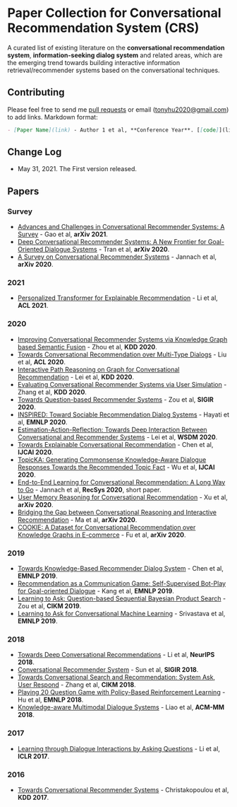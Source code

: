 # Paper Collection for Conversational Recommendation System (CRS)
A curated list of existing literature on the **conversational recommendation system**, **information-seeking dialog system** and related areas, which are the emerging trend towards building interactive information retrieval/recommender systems based on the conversational techniques.

## Contributing
Please feel free to send me [pull requests](https://github.com/stonyhu/CRS/pulls) or email (tonyhu2020@gmail.com) to add links.
Markdown format:
```markdown
- [Paper Name](link) - Author 1 et al, **Conference Year**. [[code]](link)
```

## Change Log

- May 31, 2021. The First version released.


## Papers
### Survey
* [Advances and Challenges in Conversational Recommender Systems: A Survey](https://arxiv.org/abs/2101.09459) - Gao et al, **arXiv 2021**.
* [Deep Conversational Recommender Systems: A New Frontier for Goal-Oriented Dialogue Systems](https://arxiv.org/abs/2004.13245) - Tran et al, **arXiv 2020**.
* [A Survey on Conversational Recommender Systems](https://arxiv.org/abs/2004.00646) - Jannach et al, **arXiv 2020**.

### 2021

- [Personalized Transformer for Explainable Recommendation](https://arxiv.org/abs/2105.11601) - Li et al, **ACL 2021**.


### 2020

- [Improving Conversational Recommender Systems via Knowledge Graph based Semantic Fusion](https://arxiv.org/abs/2007.04032) - Zhou et al, **KDD 2020**.
- [Towards Conversational Recommendation over Multi-Type Dialogs](https://www.aclweb.org/anthology/2020.acl-main.98/) - Liu et al, **ACL 2020**.
- [Interactive Path Reasoning on Graph for Conversational Recommendation](https://arxiv.org/abs/2007.00194) - Lei et al, **KDD 2020**.
- [Evaluating Conversational Recommender Systems via User Simulation](https://arxiv.org/abs/2006.08732) - Zhang et al, **KDD 2020**.
- [Towards Question-based Recommender Systems](https://arxiv.org/abs/2005.14255) - Zou et al, **SIGIR 2020**.
- [INSPIRED: Toward Sociable Recommendation Dialog Systems](https://arxiv.org/abs/2009.14306) - Hayati et al, **EMNLP 2020**.
- [Estimation-Action-Reflection: Towards Deep Interaction Between Conversational and Recommender Systems](https://arxiv.org/abs/2002.09102) - Lei et al, **WSDM 2020**.
- [Towards Explainable Conversational Recommendation](https://www.ijcai.org/Proceedings/2020/414) - Chen et al, **IJCAI 2020**.
- [TopicKA: Generating Commonsense Knowledge-Aware Dialogue Responses Towards the Recommended Topic Fact](https://www.ijcai.org/proceedings/2020/521) - Wu et al, **IJCAI 2020**.
- [End-to-End Learning for Conversational Recommendation: A Long Way to Go](http://ceur-ws.org/Vol-2682/short1.pdf) - Jannach et al, **RecSys 2020**, short paper.
- [User Memory Reasoning for Conversational Recommendation](https://arxiv.org/abs/2006.00184) - Xu et al, **arXiv 2020**.
- [Bridging the Gap between Conversational Reasoning and Interactive Recommendation](https://arxiv.org/abs/2010.10333) - Ma et al, **arXiv 2020**.
- [COOKIE: A Dataset for Conversational Recommendation over Knowledge Graphs in E-commerce](https://arxiv.org/abs/2008.09237) - Fu et al, **arXiv 2020**.


### 2019

- [Towards Knowledge-Based Recommender Dialog System](https://arxiv.org/abs/1908.05391) - Chen et al, **EMNLP 2019**.
- [Recommendation as a Communication Game: Self-Supervised Bot-Play for Goal-oriented Dialogue](https://arxiv.org/abs/1909.03922) - Kang et al, **EMNLP 2019**.
- [Learning to Ask: Question-based Sequential Bayesian Product Search](https://arxiv.org/abs/1908.11733) - Zou et al, **CIKM 2019**.
- [Learning to Ask for Conversational Machine Learning](https://www.aclweb.org/anthology/D19-1426/) - Srivastava et al, **EMNLP 2019**.


### 2018

- [Towards Deep Conversational Recommendations](https://papers.nips.cc/paper/2018/hash/800de15c79c8d840f4e78d3af937d4d4-Abstract.html) - Li et al, **NeurIPS 2018**.
- [Conversational Recommender System](https://arxiv.org/abs/1806.03277) - Sun et al, **SIGIR 2018**.
- [Towards Conversational Search and Recommendation: System Ask, User Respond](http://yongfeng.me/attach/conv-search-rec-zhang2018.pdf) - Zhang et al, **CIKM 2018**.
- [Playing 20 Question Game with Policy-Based Reinforcement Learning](https://arxiv.org/abs/1808.07645) - Hu et al, **EMNLP 2018**.
- [Knowledge-aware Multimodal Dialogue Systems](http://staff.ustc.edu.cn/~hexn/papers/mm18-multimodal-dialog.pdf) - Liao et al, **ACM-MM 2018**.


### 2017

- [Learning through Dialogue Interactions by Asking Questions](https://arxiv.org/abs/1612.04936) - Li et al, **ICLR 2017**.


### 2016

- [Towards Conversational Recommender Systems](https://www.kdd.org/kdd2016/papers/files/rfp0063-christakopoulouA.pdf) - Christakopoulou et al, **KDD 2017**.
